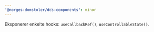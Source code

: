 ```yaml
---
'@norges-domstoler/dds-components': minor
---
```


Eksponerer enkelte hooks: `useCallbackRef()`, `useControllableState()`.
